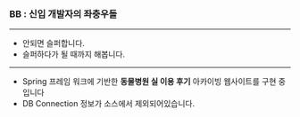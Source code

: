 ### BB : 신입 개발자의 좌충우돌
----------------------------------------------------

+ 안되면 슬퍼합니다.<br>
+ 슬퍼하다가 될 때까지 해봅니다.

---------------------------------------------------

+ Spring 프레임 워크에 기반한 **동물병원 실 이용 후기** 아카이빙 웹사이트를 구현 중입니다<br>
+ DB Connection 정보가 소스에서 제외되어있습니다.
